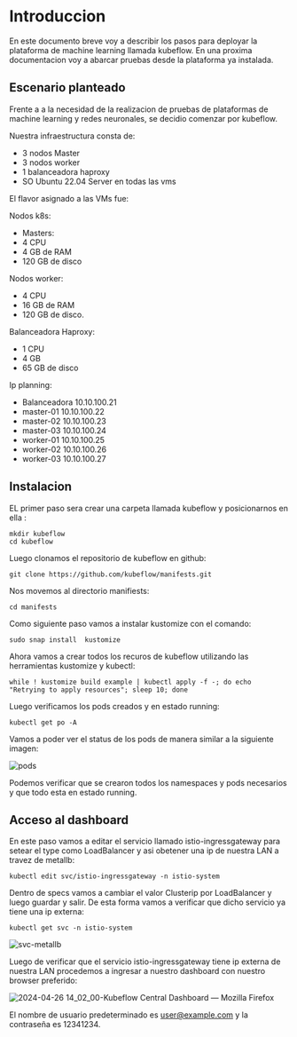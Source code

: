 # Introduccion

En este documento breve voy a describir los pasos para deployar la plataforma de machine learning llamada kubeflow. En una proxima documentacion voy a abarcar pruebas desde la plataforma ya instalada.

## Escenario planteado

Frente a a la necesidad de la realizacion de pruebas de plataformas de machine learning  y redes neuronales, se decidio comenzar por kubeflow.

Nuestra  infraestructura consta de:

- 3 nodos Master
- 3 nodos worker
- 1 balanceadora haproxy
- SO Ubuntu 22.04 Server en todas las vms

El flavor asignado a las VMs fue:

Nodos k8s:
- Masters:
- 4 CPU
- 4 GB de RAM
- 120 GB de disco

Nodos worker:
- 4 CPU
- 16 GB de RAM
- 120 GB de disco.

Balanceadora Haproxy:
- 1 CPU
- 4 GB
- 65 GB de disco

Ip planning:

- Balanceadora 10.10.100.21
- master-01 10.10.100.22
- master-02 10.10.100.23
- master-03 10.10.100.24
- worker-01 10.10.100.25
- worker-02 10.10.100.26
- worker-03 10.10.100.27

## Instalacion

EL primer paso sera  crear una carpeta llamada kubeflow y posicionarnos en ella :

```
mkdir kubeflow
cd kubeflow
```

Luego clonamos el repositorio de kubeflow en github:

```
git clone https://github.com/kubeflow/manifests.git
```

Nos movemos al directorio manifiests:

```
cd manifests
```

Como siguiente paso vamos a instalar kustomize con el comando:

```
sudo snap install  kustomize
```

Ahora vamos a crear todos los recuros de kubeflow utilizando las herramientas  kustomize y kubectl:

```
while ! kustomize build example | kubectl apply -f -; do echo "Retrying to apply resources"; sleep 10; done
```

Luego verificamos los pods creados y en estado running:

```
kubectl get po -A
```
Vamos a poder ver el status de los pods de manera similar a la siguiente imagen:


![pods](https://github.com/jlbisconti/k8s-vanilla/assets/144631732/4d479981-ad10-4aca-a1f7-adeda087c28d)

Podemos verificar que se crearon todos los namespaces y pods necesarios y que todo esta en estado running.


## Acceso al dashboard

En este paso vamos a editar el servicio  llamado istio-ingressgateway para setear el type como LoadBalancer y asi obetener una ip de nuestra LAN a travez de metallb:
```
kubectl edit svc/istio-ingressgateway -n istio-system
```
Dentro de specs vamos a cambiar el valor Clusterip por LoadBalancer y luego guardar y salir. De esta forma vamos a verificar que dicho servicio ya tiene una ip externa:

```
kubectl get svc -n istio-system
```


![svc-metallb](https://github.com/jlbisconti/k8s-vanilla/assets/144631732/cac0d8b8-5164-410c-9d54-99c763c74104)

Luego de verificar que el servicio istio-ingressgateway tiene ip externa de nuestra LAN procedemos a ingresar a nuestro dashboard con nuestro browser preferido:



![2024-04-26 14_02_00-Kubeflow Central Dashboard — Mozilla Firefox](https://github.com/jlbisconti/k8s-vanilla/assets/144631732/b0f8dea3-088f-4b5e-a703-f10e6f75fa47)

El nombre de usuario predeterminado es user@example.com y la contraseña es 12341234.










